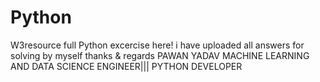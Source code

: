 # Python
W3resource full Python excercise here!
i have uploaded all answers for solving by myself
thanks & regards
PAWAN YADAV
MACHINE LEARNING AND DATA SCIENCE ENGINEER|||
PYTHON DEVELOPER 
